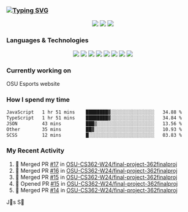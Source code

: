 ### [![Typing SVG](https://readme-typing-svg.herokuapp.com?vCenter=true&multiline=true&height=70&lines=Hi%2C+I'm+James+%F0%9F%91%8B;Currently+looking+for+work+%F0%9F%92%BC)](https://git.io/typing-svg)

<p align="center">
<a href="https://www.instagram.com/jms.smh/"><img src="https://img.shields.io/badge/Instagram-%23E4405F.svg?style=for-the-badge&logo=Instagram&logoColor=white"></a>
<a href="https://www.linkedin.com/in/james-smith-6913a2229"><img src="https://img.shields.io/badge/linkedin-%230077B5.svg?style=for-the-badge&logo=linkedin&logoColor=white"></a>
<a href="https://open.spotify.com/user/firecreeperjms?si=9pxXotqyTWircpJmwzRWgQ&utm_source=copy-link"><img src="https://img.shields.io/badge/Spotify-1ED760?style=for-the-badge&logo=spotify&logoColor=white)"></a>
  </p>

### Languages & Technologies

<p align="center">
<img src="https://img.shields.io/badge/html5-%23E34F26.svg?style=for-the-badge&logo=html5&logoColor=white">
<img src="https://img.shields.io/badge/javascript-%23323330.svg?style=for-the-badge&logo=javascript&logoColor=%23F7DF1E">
<img src="https://img.shields.io/badge/css3-%231572B6.svg?style=for-the-badge&logo=css3&logoColor=white">
<img src="https://img.shields.io/badge/c++-%2300599C.svg?style=for-the-badge&logo=c%2B%2B&logoColor=white">
<img src="https://img.shields.io/badge/node.js-6DA55F?style=for-the-badge&logo=node.js&logoColor=white">
<img src="https://img.shields.io/badge/react-%2320232a.svg?style=for-the-badge&logo=react&logoColor=%2361DAFB">
<img src="https://img.shields.io/badge/tailwindcss-%2338B2AC.svg?style=for-the-badge&logo=tailwind-css&logoColor=white">
<img src="https://img.shields.io/badge/Visual%20Studio%20Code-0078d7.svg?style=for-the-badge&logo=visual-studio-code&logoColor=white">
  </p>

### Currently working on

OSU Esports website

### How I spend my time

<!--START_SECTION:waka-->

```txt
JavaScript   1 hr 51 mins    ████████▓░░░░░░░░░░░░░░░░   34.88 %
TypeScript   1 hr 51 mins    ████████▓░░░░░░░░░░░░░░░░   34.84 %
JSON         43 mins         ███▒░░░░░░░░░░░░░░░░░░░░░   13.56 %
Other        35 mins         ██▓░░░░░░░░░░░░░░░░░░░░░░   10.93 %
SCSS         12 mins         █░░░░░░░░░░░░░░░░░░░░░░░░   03.83 %
```

<!--END_SECTION:waka-->

### My Recent Activity
<!--START_SECTION:activity-->
1. 🎉 Merged PR [#17](https://github.com/OSU-CS362-W24/final-project-362finalproj/pull/17) in [OSU-CS362-W24/final-project-362finalproj](https://github.com/OSU-CS362-W24/final-project-362finalproj)
2. 🎉 Merged PR [#16](https://github.com/OSU-CS362-W24/final-project-362finalproj/pull/16) in [OSU-CS362-W24/final-project-362finalproj](https://github.com/OSU-CS362-W24/final-project-362finalproj)
3. 🎉 Merged PR [#15](https://github.com/OSU-CS362-W24/final-project-362finalproj/pull/15) in [OSU-CS362-W24/final-project-362finalproj](https://github.com/OSU-CS362-W24/final-project-362finalproj)
4. 💪 Opened PR [#15](https://github.com/OSU-CS362-W24/final-project-362finalproj/pull/15) in [OSU-CS362-W24/final-project-362finalproj](https://github.com/OSU-CS362-W24/final-project-362finalproj)
5. 🎉 Merged PR [#14](https://github.com/OSU-CS362-W24/final-project-362finalproj/pull/14) in [OSU-CS362-W24/final-project-362finalproj](https://github.com/OSU-CS362-W24/final-project-362finalproj)
<!--END_SECTION:activity-->

<!-- using waka time, https://github.com/athul/waka-readme, shields, and profile activity updater, https://dev.to/envoy_/150-badges-for-github-pnk) -->

<p align="center">
<src="http://ForTheBadge.com/images/badges/built-with-love.svg)">
</p>

J🎯s S🐲

<!-- https://github.com/Ileriayo/markdown-badges -->
